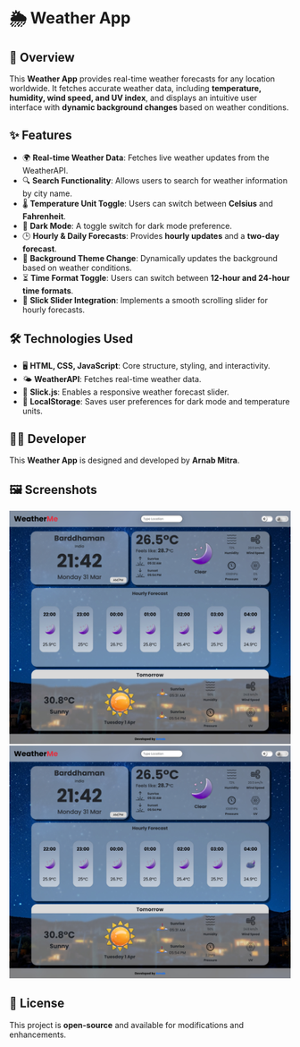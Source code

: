 # 🌦️ Weather App

## 📌 Overview

This **Weather App** provides real-time weather forecasts for any location worldwide. It fetches accurate weather data, including **temperature, humidity, wind speed, and UV index**, and displays an intuitive user interface with **dynamic background changes** based on weather conditions.

## ✨ Features

- 🌍 **Real-time Weather Data**: Fetches live weather updates from the WeatherAPI.
- 🔍 **Search Functionality**: Allows users to search for weather information by city name.
- 🌡️ **Temperature Unit Toggle**: Users can switch between **Celsius** and **Fahrenheit**.
- 🌙 **Dark Mode**: A toggle switch for dark mode preference.
- 🕒 **Hourly & Daily Forecasts**: Provides **hourly updates** and a **two-day forecast**.
- 🎨 **Background Theme Change**: Dynamically updates the background based on weather conditions.
- ⏳ **Time Format Toggle**: Users can switch between **12-hour and 24-hour time formats**.
- 🎠 **Slick Slider Integration**: Implements a smooth scrolling slider for hourly forecasts.

## 🛠️ Technologies Used

- 🖥️ **HTML, CSS, JavaScript**: Core structure, styling, and interactivity.
- 🌤️ **WeatherAPI**: Fetches real-time weather data.
- 🎢 **Slick.js**: Enables a responsive weather forecast slider.
- 💾 **LocalStorage**: Saves user preferences for dark mode and temperature units.

## 👨‍💻 Developer

This **Weather App** is designed and developed by **Arnab Mitra**.

## 🖼️ Screenshots

![Weather App Light Mode](assets/screenshots/WeatherMe.jpg)
![Weather App Dark Mode](assets/screenshots/WeatherMe1.jpg)


## 📜 License

This project is **open-source** and available for modifications and enhancements.

